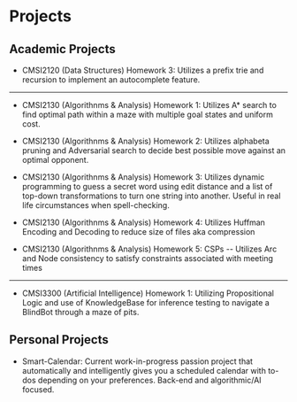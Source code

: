 # Projects

## Academic Projects

- CMSI2120 (Data Structures) Homework 3: Utilizes a prefix trie and recursion to implement an autocomplete feature.

---

- CMSI2130 (Algorithnms & Analysis) Homework 1: Utilizes A\* search to find optimal path within a maze with multiple goal states and uniform cost.

- CMSI2130 (Algorithnms & Analysis) Homework 2: Utilizes alphabeta pruning and Adversarial search to decide best possible move against an optimal opponent.

- CMSI2130 (Algorithnms & Analysis) Homework 3: Utilizes dynamic programming to guess a secret word using edit distance and a list of top-down transformations to turn one string into another. Useful in real life circumstances when spell-checking.

- CMSI2130 (Algorithnms & Analysis) Homework 4: Utilizes Huffman Encoding and Decoding to reduce size of files aka compression

- CMSI2130 (Algorithnms & Analysis) Homework 5: CSPs -- Utilizes Arc and Node consistency to satisfy constraints associated with meeting times

---

- CMSI3300 (Artificial Intelligence) Homework 1: Utilizing Propositional Logic and use of KnowledgeBase for inference testing to navigate a BlindBot through a maze of pits.

## Personal Projects

- Smart-Calendar: Current work-in-progress passion project that automatically and intelligently gives you a scheduled calendar with to-dos depending on your preferences. Back-end and algorithmic/AI focused.
